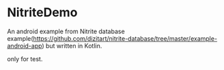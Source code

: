# NitriteDemo
An android example from Nitrite database example(https://github.com/dizitart/nitrite-database/tree/master/example-android-app) but written in Kotlin.

only for test.
